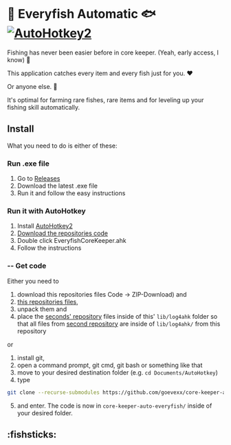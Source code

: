 # 🎣 Everyfish Automatic 🐟 [![AutoHotkey2](https://img.shields.io/badge/Language-AutoHotkey2-green.svg)](https://autohotkey.com/) 

Fishing has never been easier before in core keeper. (Yeah, early access, I know) 🐠 

This application catches every item and every fish just for you. :heart:  

Or anyone else. 🐡  

It's optimal for farming rare fishes, rare items and for leveling up your fishing skill automatically.

## Install

What you need to do is either of these:

### Run .exe file

1. Go to [Releases](https://github.com/goevexx/core-keeper-auto-everyfish/releases)
2. Download the latest .exe file
3. Run it and follow the easy instructions


### Run it with AutoHotkey
1. Install [AutoHotkey2](https://autohotkey.com/)
2. [Download the repositories code](#---get-code) 
3. Double click EveryfishCoreKeeper.ahk
4. Follow the instructions

### -- Get code

Either you need to 
1. download this repositories files Code -> ZIP-Download) and
2. [this repositories files](https://github.com/goevexx/log4ahk),
3. unpack them and
4. place the [seconds' repository](https://github.com/goevexx/log4ahk) files inside of this' `lib/log4ahk` folder so that all files from [second repository](https://github.com/goevexx/log4ahk) are inside of `lib/log4ahk/` from this repository

or

1. install git,
2. open a command prompt, git cmd, git bash or something like that
3. move to your desired destination folder (e.g. `cd Documents/AutoHotkey`)
4. type 
```bash
git clone --recurse-submodules https://github.com/goevexx/core-keeper-auto-everyfish`
```
5. and enter. The code is now in `core-keeper-auto-everyfish/`  inside of your desired folder.


## :fishsticks: